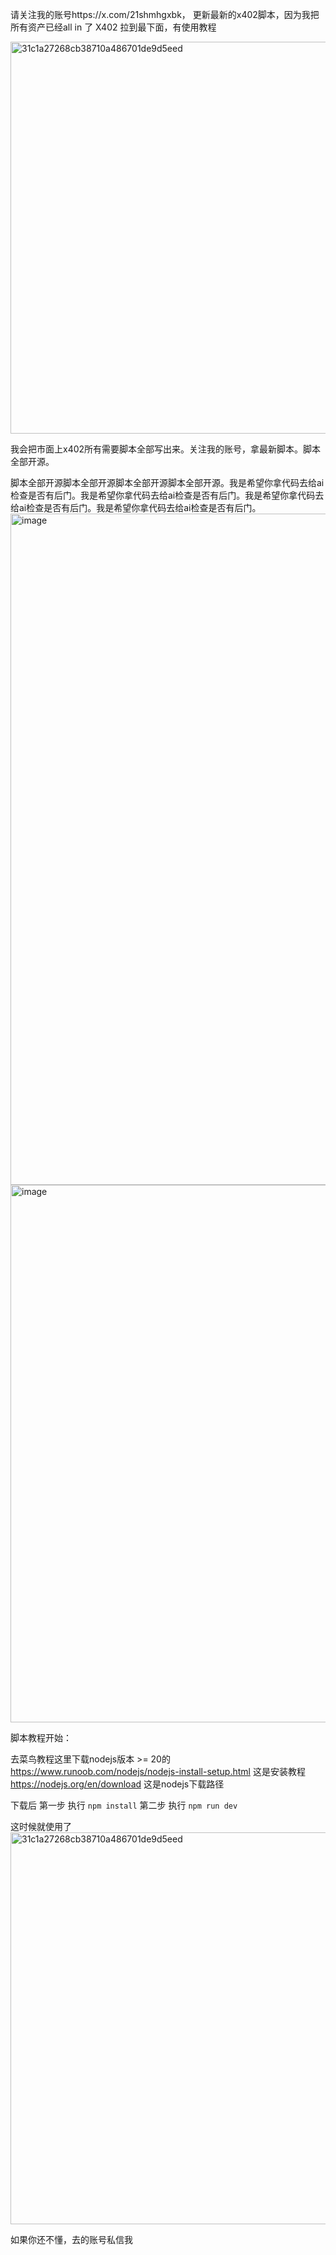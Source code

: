 请关注我的账号https://x.com/21shmhgxbk，
更新最新的x402脚本，因为我把所有资产已经all in 了 X402
拉到最下面，有使用教程

<img width="1020" height="627" alt="31c1a27268cb38710a486701de9d5eed" src="https://github.com/user-attachments/assets/ec44c2a7-2ace-47ce-90fd-e20f7b071d6b" />

我会把市面上x402所有需要脚本全部写出来。关注我的账号，拿最新脚本。脚本全部开源。

脚本全部开源脚本全部开源脚本全部开源脚本全部开源。我是希望你拿代码去给ai检查是否有后门。我是希望你拿代码去给ai检查是否有后门。我是希望你拿代码去给ai检查是否有后门。我是希望你拿代码去给ai检查是否有后门。
<img width="878" height="1074" alt="image" src="https://github.com/user-attachments/assets/a84f066b-c47d-45f9-ab80-ce043b269a64" />
<img width="879" height="860" alt="image" src="https://github.com/user-attachments/assets/aa976e13-3837-4e8c-9c21-ec3d8e53d0f1" />

脚本教程开始：

去菜鸟教程这里下载nodejs版本 >= 20的 
https://www.runoob.com/nodejs/nodejs-install-setup.html 这是安装教程
https://nodejs.org/en/download 这是nodejs下载路径

下载后 
第一步 执行 `npm install` 
第二步 执行 `npm run dev` 

这时候就使用了<img width="1020" height="627" alt="31c1a27268cb38710a486701de9d5eed" src="https://github.com/user-attachments/assets/ec44c2a7-2ace-47ce-90fd-e20f7b071d6b" />

如果你还不懂，去的账号私信我



